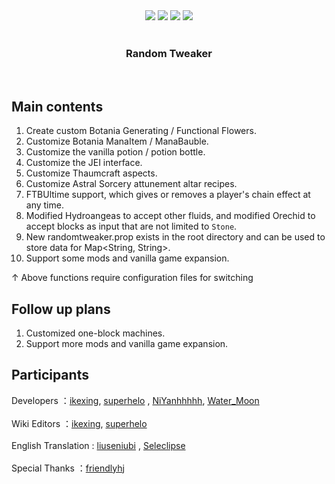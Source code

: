 <div align="center">
    <a herf="https://github.com/ikexing-cn/RandomTweaker/issues"> <img src="https://img.shields.io/github/issues/ikexing-cn/RandomTweaker?color=orange&logo=github&style=flat-square"></a>
    <a herf="https://github.com/ikexing-cn/RandomTweaker/network/members"> <img src="https://img.shields.io/github/forks/ikexing-cn/RandomTweaker?color=red&logo=github&style=flat-square"></a>
    <a herf="https://github.com/ikexing-cn/RandomTweaker/stargazers"> <img src="https://img.shields.io/github/stars/ikexing-cn/RandomTweaker?logo=github&style=flat-square"></a>
    <a herf="https://github.com/ikexing-cn/RandomTweaker/blob/1.12/LICENSE"> <img src="https://img.shields.io/github/license/ikexing-cn/RandomTweaker?color=green&logo=github&style=flat-square"></a>
</div><br />
<div align="center">
    <h3 align="center">Random Tweaker</h3>
    <br />
</div>

## Main contents

1. Create custom Botania Generating / Functional Flowers.
2. Customize Botania ManaItem / ManaBauble.
3. Customize the vanilla potion / potion bottle.
4. Customize the JEI interface.
5. Customize Thaumcraft aspects.
6. Customize Astral Sorcery attunement altar recipes.
7. FTBUltime support, which gives or removes a player's chain effect at any time.
8. Modified Hydroangeas to accept other fluids, and modified Orechid to accept blocks as input that are not limited
   to `Stone`.
9. New randomtweaker.prop exists in the root directory and can be used to store data for Map<String, String>.
10. Support some mods and vanilla game expansion.

↑ Above functions require configuration files for switching

## Follow up plans
1. Customized one-block machines.
2. Support more mods and vanilla game expansion.

## Participants

Developers ：[ikexing](https://github.com/ikexing-cn), [superhelo](https://github.com/XHL315)
, [NiYanhhhhh](https://github.com/NiYanhhhhh), [Water_Moon](https://github.com/Water-Moon) <br /><br />
Wiki Editors ：[ikexing](https://github.com/ikexing-cn), [superhelo](https://github.com/XHL315) <br /><br />
English Translation : [liuseniubi](https://github.com/liuseniubi)
, [Seleclipse](https://github.com/lunareclipse-64) <br /><br />
Special Thanks ：[friendlyhj](https://github.com/friendlyhj)

